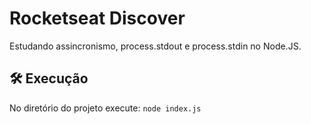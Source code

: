 # Rocketseat Discover
Estudando assincronismo, process.stdout e process.stdin no Node.JS.

## 🛠 Execução
No diretório do projeto execute: `node index.js`


